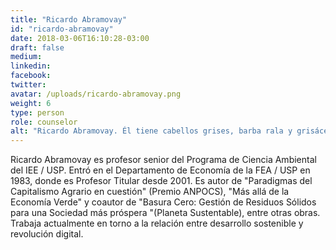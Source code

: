 ```yaml
---
title: "Ricardo Abramovay"
id: "ricardo-abramovay"
date: 2018-03-06T16:10:28-03:00
draft: false
medium:
linkedin:
facebook:
twitter:
avatar: /uploads/ricardo-abramovay.png
weight: 6
type: person
role: counselor
alt: "Ricardo Abramovay. Él tiene cabellos grises, barba rala y grisácea y usa lentes."
---
```


Ricardo Abramovay es profesor senior del Programa de Ciencia Ambiental del IEE / USP. Entró en el Departamento de Economía de la FEA / USP en 1983, donde es Profesor Titular desde 2001. Es autor de "Paradigmas del Capitalismo Agrario en cuestión" (Premio ANPOCS), "Más allá de la Economía Verde" y coautor de "Basura Cero: Gestión de Residuos Sólidos para una Sociedad más próspera "(Planeta Sustentable), entre otras obras. Trabaja actualmente en torno a la relación entre desarrollo sostenible y revolución digital.
